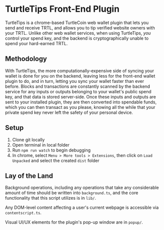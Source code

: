 # TurtleTips Front-End Plugin
TurtleTips is a chrome-based TurtleCoin web wallet plugin that lets you send and receive TRTL, and allows you to tip verified website owners with your TRTL. Unlike other web wallet services, when using TurtleTips, *you* control your spend key, and the backend is cryptographically unable to spend your hard-earned TRTL.

## Methodology
With TurtleTips, the more computationally-expensive side of syncing your wallet is done for you on the backend, leaving less for the front-end wallet plugin to do, and in turn, letting you sync your wallet faster than ever before. Blocks and transactions are constantly scanned by the backend service for any inputs or outputs belonging to your wallet's public spend key, and that data is stored server-side. Once these inputs and outputs are sent to your installed plugin, they are then converted into spendable funds, which you can then transact as you please, knowing all the while that your private spend key never left the safety of your personal device.

## Setup
1. Clone git locally
2. Open terminal in local folder
3. Run `npm run watch` to begin debugging
4. In chrome, select `Menu > More tools > Extensions`, then click on `Load Unpacked` and select the created `dist` folder

## Lay of the Land
Background operations, including any operations that take any considerable amount of time should be written into `background.ts`, and the core functionality that this script utilizes is in `lib/`.

Any DOM-level content affecting a user's current webpage is accessible via `contentscript.ts`.

Visual UI/UX elements for the plugin's pop-up window are in `popup/`.